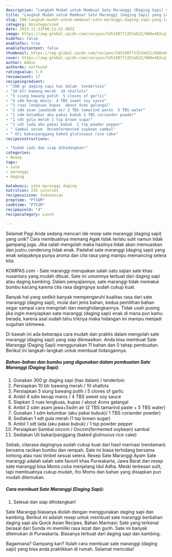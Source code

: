 ```yaml
---
description: "Langkah Mudah untuk Membuat Sate Maranggi (Daging Sapi) yang Lezat Sekali, Enak"
title: "Langkah Mudah untuk Membuat Sate Maranggi (Daging Sapi) yang Lezat Sekali, Enak"
slug: 588-langkah-mudah-untuk-membuat-sate-maranggi-daging-sapi-yang-lezat-sekali-enak
category: Uncategorized
date: 2022-11-23T00:11:52.402Z
image: https://img-global.cpcdn.com/recipes/5d5198f71353a622/680x482cq70/sate-maranggi-daging-sapi-foto-resep-utama.jpg
hideToc: false
enableToc: true
enableTocContent: false
thumbnail: https://img-global.cpcdn.com/recipes/5d5198f71353a622/680x482cq70/sate-maranggi-daging-sapi-foto-resep-utama.jpg
cover: https://img-global.cpcdn.com/recipes/5d5198f71353a622/680x482cq70/sate-maranggi-daging-sapi-foto-resep-utama.jpg
author: Admin
authorAv: notfound
ratingvalue: 3.9
reviewcount: 17
recipeingredient:
- "300 gr daging sapi has dalam  tenderloin"
- "10 btr bawang merah  10 shallots"
- "5 siung bawang putih  5 cloves of garlic"
- "4 sdm kecap manis  4 TBS sweet soy sauce"
- "3 ruas lengkuas kupas  about 4cms galangal"
- "2 sdm asam jawa5sdm air 2 TBS tamarind paste  5 TBS water"
- "1 sdm ketumbar aku pakai bubuk 1 TBS coriander powder"
- "1 sdt gula merah 1 tsp brown sugar"
- "1 sdt lada aku pakai bubuk  1 tsp powder pepper"
- " Sambal oncom  Oncomfermented soybean sambal"
- " Uli bakarpanggang baked glutinuous rice cake"
recipeinstructions:

- "Sudah jadi dan siap dihidangkan!"
categories:
- Resep
tags:
- sate
- maranggi
- daging

katakunci: sate maranggi daging 
nutrition: 235 calories
recipecuisine: Indonesian
preptime: "PT18M"
cooktime: "PT53M"
recipeyield: "4"
recipecategory: Lunch

---
```



Selamat Pagi Anda sedang mencari ide resep sate maranggi (daging sapi) yang unik? Cara membuatnya memang Agak tidak terlalu sulit namun tidak gampang juga. Jika salah mengolah maka hasilnya tidak akan memuaskan dan justru cenderung tidak enak. Padahal sate maranggi (daging sapi) yang enak selayaknya punya aroma dan cita rasa yang mampu memancing selera kita.


KOMPAS.com - Sate maranggi merupakan salah satu sajian sate khas nusantara yang mudah dibuat. Sate ini umumnya terbuat dari daging sapi atau daging kambing. Dalam penyajiannya, sate maranggi tidak memakai bumbu kacang karena cita rasa dagingnya sudah cukup kuat.

Banyak hal yang sedikit banyak mempengaruhi kualitas rasa dari sate maranggi (daging sapi), mulai dari jenis bahan, kedua pemilihan bahan segar sampai cara mengolah dan menghidangkannya. Tidak usah pusing jika ingin menyiapkan sate maranggi (daging sapi) enak di mana pun kamu berada, karena asal sudah tahu triknya maka hidangan ini mampu menjadi suguhan istimewa.


Di bawah ini ada beberapa cara mudah dan praktis dalam mengolah sate maranggi (daging sapi) yang siap dikreasikan. Anda bisa membuat Sate Maranggi (Daging Sapi) menggunakan 11 bahan dan 0 tahap pembuatan. Berikut ini langkah-langkah untuk membuat hidangannya.

<!--inarticleads1-->

##### Bahan-bahan dan bumbu yang digunakan dalam pembuatan Sate Maranggi (Daging Sapi):

1. Gunakan 300 gr daging sapi (has dalam) / tenderloin
1. Persiapkan 10 btr bawang merah / 10 shallots
1. Persiapkan 5 siung bawang putih / 5 cloves of garlic
1. Ambil 4 sdm kecap manis / 4 TBS sweet soy sauce
1. Siapkan 3 ruas lengkuas, kupas / about 4cms galangal
1. Ambil 2 sdm asam jawa+5sdm air (2 TBS tamarind paste + 5 TBS water)
1. Gunakan 1 sdm ketumbar (aku pakai bubuk)/ 1 TBS coriander powder)
1. Sediakan 1 sdt gula merah (1 tsp brown sugar)
1. Ambil 1 sdt lada (aku pakai bubuk) / 1 tsp powder pepper
1. Persiapkan  Sambal oncom / Oncom(fermented soybean) sambal
1. Sediakan  Uli bakar/panggang (baked glutinuous rice cake)


Sebab, citarasa dagingnya sudah cukup kuat dari hasil marinasi (rendaman) bersama racikan bumbu dan rempah. Sate ini biasa terhidang bersama lontong atau nasi timbel sesuai selera. Resep Sate Maranggi Ayam Sate maranggi adalah salah sate favorit khas Purwakarta, Jawa Barat dan resep sate maranggi bisa Moms coba menjelang Idul Adha. Meski terkesan sulit, tapi membuatnya cukup mudah, lho Moms dan bahan yang disiapkan pun mudah ditemukan. 

<!--inarticleads2-->

##### Cara membuat Sate Maranggi (Daging Sapi):


1. Selesai dan siap dihidangkan!

Sate Maranggi biasanya diolah dengan menggunakan daging sapi dan kambing. Berikut ini adalah resep untuk membuat sate maranggi berbahan daging sapi ala Quick Asian Recipes. Bahan Marinasi: Sate yang terkenal berasal dari Sunda ini memiliki rasa lezat dan gurih. Sate ini banyak ditemukan di Purwakarta. Biasanya terbuat dari daging sapi dan kambing. 

Bagaimana? Gampang kan? Itulah cara membuat sate maranggi (daging sapi) yang bisa anda praktikkan di rumah. Selamat mencoba!
